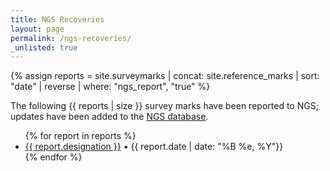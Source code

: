 ```yaml
---
title: NGS Recoveries
layout: page
permalink: /ngs-recoveries/
_unlisted: true
---
```


{% assign reports = site.surveymarks | concat: site.reference_marks | sort: "date" | reverse | where: "ngs_report", "true" %}

The following {{ reports | size }} survey marks have been reported to NGS; updates have been added to the [NGS database](https://geodesy.noaa.gov/datasheets/index.shtml).

<ul>
  {% for report in reports %}
      <li><a href="{{ report.url }}">{{ report.designation }}</a><span class="note"> • {{ report.date | date: "%B %e, %Y"}}</span></li>    
  {% endfor %}
</ul>